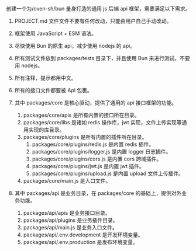 创建一个为/oven-sh/bun 量身打造的通用 js 后端 api 框架，需要满足以下需求。

1. PROJECT.md 文件文件不要有任何改动，只能由用户自己手动改动。
2. 框架使用 JavaScript + ESM 语法。
3. 尽快使用 Bun 的原生 api，减少使用 nodejs 的 api。
4. 所有测试文件放到 packages/tests 目录下，并且使用 Bun 来进行测试，不要用 nodejs。
5. 所有注释，提示都用中文。
6. 所有的接口文件都要被 Api 包裹。
7. 其中 packages/core 是核心驱动，提供了通用的 api 接口框架的功能。

    1. packages/core/apis 是所有内置的接口所在目录。
    2. packages/core/libs 是诸如 redis 操作库，jwt 实现，文件上传实现等通用实现的库目录。
    3. packages/core/plugins 是所有内置的插件所在目录。
        1. packages/core/plugins/redis.js 是内置 redis 插件。
        2. packages/core/plugins/logger.js 是内置 logger 日志插件。
        3. packages/core/plugins/cors.js 是内置 cors 跨域插件。
        4. packages/core/plugins/jwt.js 是内置 jwt 插件。
        5. packages/core/plugins/upload.js 是内置 upload 文件上传插件。
    4. packages/core/main.js 是入口文件。

8. 其中 packages/api 是业务目录，在 packages/core 的基础上，提供对外业务功能。
    1. packages/api/apis 是业务接口目录。
    2. packages/api/plugins 是业务插件目录。
    3. packages/api/main.js 是业务入口文件。
    4. packages/api/.env.development 是开发环境变量。
    5. packages/api/.env.production 是发布环境变量。
